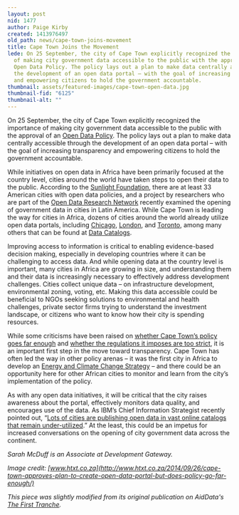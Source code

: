 ```yaml
---
layout: post
nid: 1477
author: Paige Kirby
created: 1413976497
old_path: news/cape-town-joins-movement
title: Cape Town Joins the Movement
lede: On 25 September, the city of Cape Town explicitly recognized the importance
  of making city government data accessible to the public with the approval of an
  Open Data Policy. The policy lays out a plan to make data centrally accessible through
  the development of an open data portal – with the goal of increasing transparency
  and empowering citizens to hold the government accountable.
thumbnail: assets/featured-images/cape-town-open-data.jpg
thumbnail-fid: "6125"
thumbnail-alt: ""
---
```


On 25 September, the city of Cape Town explicitly recognized the importance of making city government data accessible to the public with the approval of an [Open Data Policy](http://www.capetown.gov.za/en/Policies/All%20Policies/Open%20Data%20Policy%20-%20(Policy%20number%2027781)%20approved%20on%2025%20September%202014.pdf). The policy lays out a plan to make data centrally accessible through the development of an open data portal – with the goal of increasing transparency and empowering citizens to hold the government accountable.

While initiatives on open data in Africa have been primarily focused at the country level, cities around the world have taken steps to open their data to the public. According to the [Sunlight Foundation](http://sunlightfoundation.com/policy/opendatamap/), there are at least 33 American cities with open data policies, and a project by researchers who are part of the [Open Data Research Network](http://www.opendataresearch.org/project/2013/jcv) recently examined the opening of government data in cities in Latin America. While Cape Town is leading the way for cities in Africa, dozens of cities around the world already utilize open data portals, including [Chicago](https://data.cityofchicago.org/), [London](http://data.london.gov.uk/), and [Toronto](http://www1.toronto.ca/wps/portal/contentonly?vgnextoid=9e56e03bb8d1e310VgnVCM10000071d60f89RCRD), among many others that can be found at [Data Catalogs](http://datacatalogs.org/).

Improving access to information is critical to enabling evidence-based decision making, especially in developing countries where it can be challenging to access data. And while opening data at the country level is important, many cities in Africa are growing in size, and understanding them and their data is increasingly necessary to effectively address development challenges. Cities collect unique data – on infrastructure development, environmental zoning, voting, etc. Making this data accessible could be beneficial to NGOs seeking solutions to environmental and health challenges, private sector firms trying to understand the investment landscape, or citizens who want to know how their city is spending resources.

While some criticisms have been raised on [whether Cape Town’s policy goes far enough](http://www.htxt.co.za/2014/09/26/cape-town-approves-plan-to-create-open-data-portal-but-does-policy-go-far-enough/) and [whether the regulations it imposes are too strict](http://www.dailymaverick.co.za/opinionista/2014-10-14-cape-towns-open-data-policy-more-closed-than-open/#.VEVQ1_ldWRZ), it is an important first step in the move toward transparency. Cape Town has often led the way in other policy arenas – it was the first city in Africa to develop an [Energy and Climate Change Strategy](http://www.capetown.gov.za/en/EnvironmentalResourceManagement/projects/climatechange/Pages/default.aspx) – and there could be an opportunity here for other African cities to monitor and learn from the city’s implementation of the policy.

As with any open data initiatives, it will be critical that the city raises awareness about the portal, effectively monitors data quality, and encourages use of the data. As IBM’s Chief Information Strategist recently pointed out, “[Lots of cities are publishing open data in vast online catalogs that remain under-utilized](http://gijn.org/2014/10/08/open-data-in-the-21st-century-city/).” At the least, this could be an impetus for increased conversations on the opening of city government data across the continent.

*Sarah McDuff is an Associate at Development Gateway.*

*Image credit: [www.htxt.co.za](http://www.htxt.co.za/2014/09/26/cape-town-approves-plan-to-create-open-data-portal-but-does-policy-go-far-enough/)*

*This piece was slightly modified from its original publication on AidData's [The First Tranche](http://aiddata.org/blog/this-week-cities-and-open-data-cape-town-joins-the-movement).*
